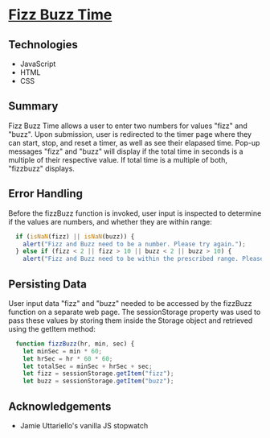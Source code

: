 # [Fizz Buzz Time](https://1onyng.github.io/fizzBuzzTime/index.html)

## Technologies
 
* JavaScript
* HTML 
* CSS

## Summary

Fizz Buzz Time allows a user to enter two numbers for values "fizz" and "buzz". Upon submission, user is redirected to the timer page where they can start, stop, and reset a timer, as well as see their elapased time. Pop-up messages "fizz" and "buzz" will display if the total time in seconds is a multiple of their respective value. If total time is a multiple of both, "fizzbuzz" displays. 

## Error Handling

Before the fizzBuzz function is invoked, user input is inspected to determine if the values are numbers, and whether they are within range:

```javascript
  if (isNaN(fizz) || isNaN(buzz)) {
    alert("Fizz and Buzz need to be a number. Please try again.");
  } else if (fizz < 2 || fizz > 10 || buzz < 2 || buzz > 10) {
    alert("Fizz and Buzz need to be within the prescribed range. Please try again.")
```


## Persisting Data 

User input data "fizz" and "buzz" needed to be accessed by the fizzBuzz function on a separate web page. The sessionStorage property was used to pass these values by storing them inside the Storage object and retrieved using the getItem method:

```javascript
  function fizzBuzz(hr, min, sec) {
    let minSec = min * 60;
    let hrSec = hr * 60 * 60;
    let totalSec = minSec + hrSec + sec;
    let fizz = sessionStorage.getItem("fizz");
    let buzz = sessionStorage.getItem("buzz");
```

## Acknowledgements

* Jamie Uttariello's vanilla JS stopwatch


